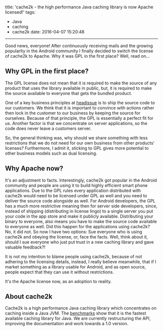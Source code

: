 title: 'cache2k - the high performance Java caching library is now Apache licensed!'
tags:
  - Java
  - caching
  - cache2k
date: 2016-04-07 15:20:48
---


Good news, everyone! After continuously receiving mails and the growing popularity in the Android community 
I finally decided to switch the license of cache2k to Apache. Why it was GPL in the first place? Well, read on...

<!-- more -->

## Why GPL in the first place?

The GPL license does not mean that it is required to make the source of any product that uses the library available
in public, but, it is required to make the source available to everyone that gets the bundled product.

One of a key business principles at [headissue](https://headissue.com) is to ship the source code to our customers.
We think that it is important to convince with actions rather then lock in the customer to our business by
keeping the source for ourselves. Because of that principle, the GPL is essentially a perfect fit for us. Another factor
is that we concentrate on server applications, so the code does never leave a customers server.

So, the general thinking was, why should we share something with less restrictions that we do not need for
our own business from other products' licenses? Furthermore, I admit it, sticking to GPL gives more potential
to other business models such as dual licensing.

## Why Apache now?

It's an adjustment to facts. Interestingly, cache2k got popular in the Android community and people are using
it to build highly efficient smart phone applications. Due to the GPL rules every application distributed with
cache2k would need to be licensed under GPL as well and you need to deliver the source code alongside as well. 
For Android developers, the GPL has a much more restrictive meaning then for server side developers, since, 
instead of shipping (distributing in license lingo) to a single server you put your code in the app store and 
make it publicly available. Distributing your binary to everyone, also means you have to make the source
code available to everyone as well. Did this happen for the applications using cache2k? No, it did not. So now 
I have two options: Sue everyone who is using cache2k and obeying the license, or, face the facts. 
Well, think about it, should I sue everyone who just put trust in a new caching library and gave valuable feedback?!

It is not my intention to blame people using cache2k, because of not adhering to the licensing details, instead, 
I really believe meanwhile, that if I market something as a library usable for Android, and as open source, people
expect that they can use it without restrictions.

It's the Apache license now, as an adoption to reality.

## About cache2k

Cache2k is a high performance Java caching library which concentrates on caching inside a Java JVM. The 
[benchmarks](http://cache2k.org/benchmarks.html) show that it is the fastest available caching library for Java.
We are currently restructuring the API, improving the documentation and work towards a 1.0 version.